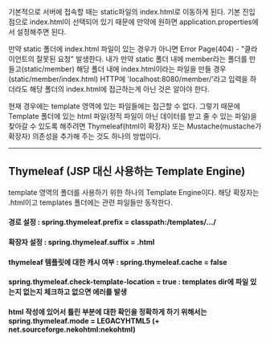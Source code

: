 기본적으로 서버에 접속할 때는 static파일의 index.html로 이동하게 된다. 기본 진입점으로 index.html이 선택되어 있기 때문에 만약에 원하면 application.properties에서 설정해주면 된다.

만약 static 폴더에 index.html 파일이 있는 경우가 아니면 Error Page(404) - "클라이언트의 잘못된 요청" 발생한다. 내가 만약 static 폴더 내에 member라는 폴더를 만들고(static/member) 해당 폴더 내에 index.html이라는 파일을 만들 경우(static/member/index.html) HTTP에 'localhost:8080/member/'라고 입력을 하더라도 해당 폴더의 index.html에 접근하는게 아닌 것은 알아야 한다.

현재 경우에는 template 영역에 있는 파일들에는 접근할 수 없다. 그렇기 때문에 Template 폴더에 있는 html 파일(정적 파일이 아닌 데이터를 받고 줄 수 있는 파일)을 찾아갈 수 있도록 해주려면 Thymeleaf(html이 확장자) 또는 Mustache(mustache가 확장자) 의존성을 추가해 주는 것도 하나의 방법이다.

***
## Thymeleaf (JSP 대신 사용하는 Template Engine)

template 영역의 폴더를 사용하기 위한 하나의 Template Engine이다. 해당 확장자는 .html이고 templates 폴더에는 관련 파일들만 동작한다.

#### 경로 설정 : spring.thymeleaf.prefix = classpath:/templates/.../
#### 확장자 설정 : spring.thymeleaf.suffix = .html
#### thymeleaf 템플릿에 대한 캐시 여부 : spring.thymeleaf.cache = false
#### spring.thymeleaf.check-template-location = true : templates dir에 파일 있는지 없는지 체크하고 없으면 에러를 발생
#### html 작성에 있어서 틀린 부분에 대한 확인을 정확하게 하기 위해서는 spring.thymeleaf.mode = LEGACYHTML5 (+ net.sourceforge.nekohtml:nekohtml)



